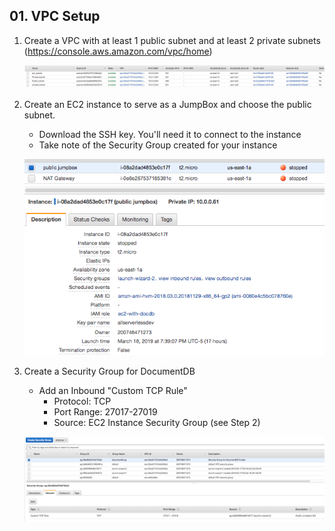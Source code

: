 ## 01. VPC Setup

1.  Create a VPC with at least 1 public subnet and at least 2 private subnets (https://console.aws.amazon.com/vpc/home)

    ![Image of Subnets](subnets.png)

2.  Create an EC2 instance to serve as a JumpBox and choose the public subnet. 

    *   Download the SSH key. You'll need it to connect to the instance
    *   Take note of the Security Group created for your instance

    ![Image of Jumpbox](jumpbox.png)

3.  Create a Security Group for DocumentDB

    * Add an Inbound "Custom TCP Rule" 
         *  Protocol: TCP 
         *  Port Range: 27017-27019 
         *  Source: EC2 Instance Security Group (see Step 2)
         
    ![Image of Security Group](securitygroup.png)